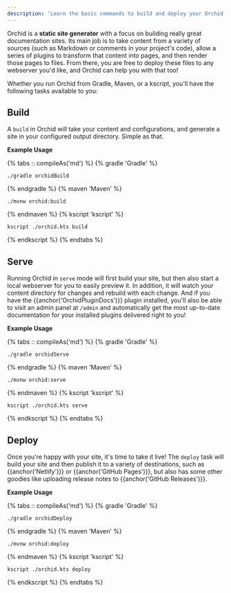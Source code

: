 ```yaml
---
description: 'Learn the basic commands to build and deploy your Orchid static site'
---
```


Orchid is a **static site generator** with a focus on building really great documentation sites. Its main job is to take
content from a variety of sources (such as Markdown or comments in your project's code), allow a series of plugins to 
transform that content into pages, and then render those pages to files. From there, you are free to deploy these files
to any webserver you'd like, and Orchid can help you with that too! 

Whether you run Orchid from Gradle, Maven, or a kscript, you'll have the following tasks available to you:

## Build

A `build` in Orchid will take your content and configurations, and generate a site in your configured output directory.
Simple as that.

**Example Usage**

{% tabs :: compileAs('md') %}
{% gradle 'Gradle' %}
```
./gradle orchidBuild
```
{% endgradle %}
{% maven 'Maven' %}
```
./mvnw orchid:build
```
{% endmaven %}
{% kscript 'kscript' %}
```
kscript ./orchid.kts build
```
{% endkscript %}
{% endtabs %}

## Serve

Running Orchid in `serve` mode will first build your site, but then also start a local webserver for you to easily 
preview it. In addition, it will watch your content directory for changes and rebuild with each change. And if you have
the {{anchor('OrchidPluginDocs')}} plugin installed, you'll also be able to visit an admin panel at `/admin` and 
automatically get the most up-to-date documentation for your installed plugins delivered right to you!

**Example Usage**

{% tabs :: compileAs('md') %}
{% gradle 'Gradle' %}
```
./gradle orchidServe
```
{% endgradle %}
{% maven 'Maven' %}
```
./mvnw orchid:serve
```
{% endmaven %}
{% kscript 'kscript' %}
```
kscript ./orchid.kts serve
```
{% endkscript %}
{% endtabs %}

## Deploy

Once you're happy with your site, it's time to take it live! The `deploy` task will build your site and then publish it 
to a variety of destinations, such as {{anchor('Netlify')}} or {{anchor('GitHub Pages')}}, but also has some other 
goodies like uploading release notes to {{anchor('GitHub Releases')}}.

**Example Usage**

{% tabs :: compileAs('md') %}
{% gradle 'Gradle' %}
```
./gradle orchidDeploy
```
{% endgradle %}
{% maven 'Maven' %}
```
./mvnw orchid:deploy
```
{% endmaven %}
{% kscript 'kscript' %}
```
kscript ./orchid.kts deploy
```
{% endkscript %}
{% endtabs %}
